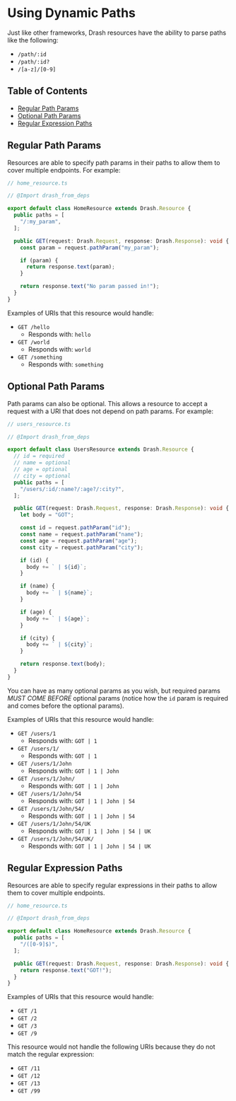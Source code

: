 # Using Dynamic Paths

Just like other frameworks, Drash resources have the ability to parse paths like
the following:

- `/path/:id`
- `/path/:id?`
- `/[a-z]/[0-9]`

## Table of Contents

- [Regular Path Params](#regular-path-params)
- [Optional Path Params](#optional-path-params)
- [Regular Expression Paths](#regular-expression-paths)

## Regular Path Params

Resources are able to specify path params in their paths to allow them to cover
multiple endpoints. For example:

```typescript
// home_resource.ts

// @Import drash_from_deps

export default class HomeResource extends Drash.Resource {
  public paths = [
    "/:my_param",
  ];

  public GET(request: Drash.Request, response: Drash.Response): void {
    const param = request.pathParam("my_param");

    if (param) {
      return response.text(param);
    }

    return response.text("No param passed in!");
  }
}
```

Examples of URIs that this resource would handle:

- `GET /hello`
  - Responds with: `hello`
- `GET /world`
  - Responds with: `world`
- `GET /something`
  - Responds with: `something`

## Optional Path Params

Path params can also be optional. This allows a resource to accept a request
with a URI that does not depend on path params. For example:

```typescript
// users_resource.ts

// @Import drash_from_deps

export default class UsersResource extends Drash.Resource {
  // id = required
  // name = optional
  // age = optional
  // city = optional
  public paths = [
    "/users/:id/:name?/:age?/:city?",
  ];

  public GET(request: Drash.Request, response: Drash.Response): void {
    let body = "GOT";

    const id = request.pathParam("id");
    const name = request.pathParam("name");
    const age = request.pathParam("age");
    const city = request.pathParam("city");

    if (id) {
      body += ` | ${id}`;
    }

    if (name) {
      body += ` | ${name}`;
    }

    if (age) {
      body += ` | ${age}`;
    }

    if (city) {
      body += ` | ${city}`;
    }

    return response.text(body);
  }
}
```

You can have as many optional params as you wish, but required params _MUST COME
BEFORE_ optional params (notice how the `id` param is required and comes before
the optional params).

Examples of URIs that this resource would handle:

- `GET /users/1`
  - Responds with: `GOT | 1`
- `GET /users/1/`
  - Responds with: `GOT | 1`
- `GET /users/1/John`
  - Responds with: `GOT | 1 | John`
- `GET /users/1/John/`
  - Responds with: `GOT | 1 | John`
- `GET /users/1/John/54`
  - Responds with: `GOT | 1 | John | 54`
- `GET /users/1/John/54/`
  - Responds with: `GOT | 1 | John | 54`
- `GET /users/1/John/54/UK`
  - Responds with: `GOT | 1 | John | 54 | UK`
- `GET /users/1/John/54/UK/`
  - Responds with: `GOT | 1 | John | 54 | UK`

## Regular Expression Paths

Resources are able to specify regular expressions in their paths to allow them
to cover multiple endpoints.

```typescript
// home_resource.ts

// @Import drash_from_deps

export default class HomeResource extends Drash.Resource {
  public paths = [
    "/([0-9]$)",
  ];

  public GET(request: Drash.Request, response: Drash.Response): void {
    return response.text("GOT!");
  }
}
```

Examples of URIs that this resource would handle:

- `GET /1`
- `GET /2`
- `GET /3`
- `GET /9`

This resource would not handle the following URIs because they do not match the
regular expression:

- `GET /11`
- `GET /12`
- `GET /13`
- `GET /99`
